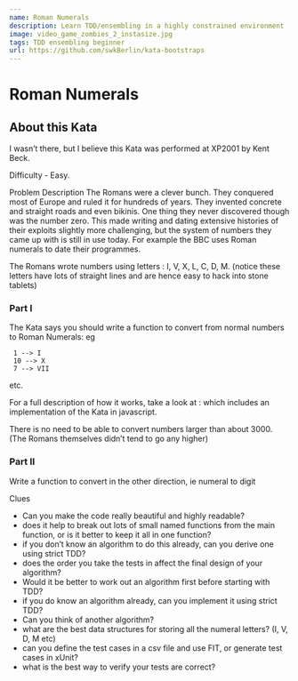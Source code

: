 ```yaml
---
name: Roman Numerals
description: Learn TDD/ensembling in a highly constrained environment
image: video_game_zombies_2_instasize.jpg
tags: TDD ensembling beginner
url: https://github.com/swkBerlin/kata-bootstraps
---
```

# Roman Numerals
## About this Kata
I wasn’t there, but I believe this Kata was performed at XP2001 by Kent Beck. 

Difficulty - Easy.

Problem Description
The Romans were a clever bunch. They conquered most of Europe and ruled it for hundreds of years. 
They invented concrete and straight roads and even bikinis. One thing they never discovered though was the number zero. 
This made writing and dating extensive histories of their exploits slightly more challenging, but the system of numbers 
they came up with is still in use today. For example the BBC uses Roman numerals to date their programmes.

The Romans wrote numbers using letters : I, V, X, L, C, D, M. (notice these letters have lots of straight lines and are hence easy to hack into stone tablets)

### Part I
The Kata says you should write a function to convert from normal numbers to Roman Numerals: eg

     1 --> I
     10 --> X
     7 --> VII
etc.

For a full description of how it works, take a look at : which includes an implementation of the Kata in javascript.

There is no need to be able to convert numbers larger than about 3000. (The Romans themselves didn’t tend to go any higher)

### Part II
Write a function to convert in the other direction, ie numeral to digit

Clues
* Can you make the code really beautiful and highly readable?
* does it help to break out lots of small named functions from the main function, or is it better to keep it all in one function?
* if you don’t know an algorithm to do this already, can you derive one using strict TDD?
* does the order you take the tests in affect the final design of your algorithm?
* Would it be better to work out an algorithm first before starting with TDD?
* if you do know an algorithm already, can you implement it using strict TDD?
* Can you think of another algorithm?
* what are the best data structures for storing all the numeral letters? (I, V, D, M etc)
* can you define the test cases in a csv file and use FIT, or generate test cases in xUnit?
* what is the best way to verify your tests are correct?
